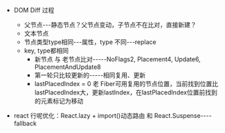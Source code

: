 + DOM Diff 过程
  + 父节点---静态节点？父节点变动，子节点不在比对，直接新建？
  + 文本节点
  + 节点类型type相同---属性，type 不同---replace
  + key, type都相同
    + 新节点 与 老节点比对-----NoFlags2, Placement4, Update6, PlacementAndUpdate8
    + 第一轮只比较更新的-----相同复用、更新
    + lastPlacedIndex = 0 老 Fiber可用复用的节点位置，当前找到位置比lastPlacedIndex大，更新lastIndex，在lastPlacedIndex位置前找到的元素标记为移动

+ react 行呢优化：React.lazy + import()动态路由 和 React.Suspense----fallback
